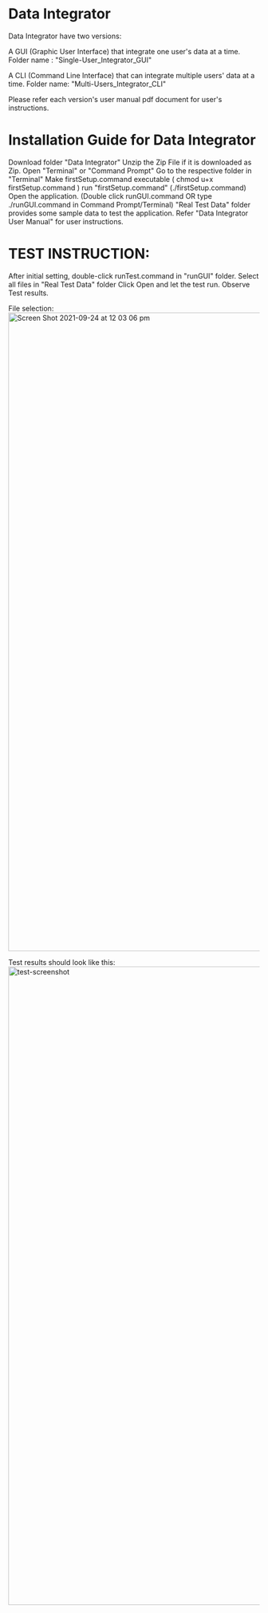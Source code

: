 # Data Integrator
Data Integrator have two versions:

A GUI (Graphic User Interface) that integrate one user's data at a time. Folder name : "Single-User_Integrator_GUI"

A CLI (Command Line Interface) that can integrate multiple users' data at a time. Folder name: "Multi-Users_Integrator_CLI"

Please refer each version's user manual pdf document for user's instructions.

# Installation Guide for Data Integrator
Download folder "Data Integrator"
Unzip the Zip File if it is downloaded as Zip.
Open "Terminal" or "Command Prompt"
Go to the respective folder in "Terminal"
Make firstSetup.command executable ( chmod u+x firstSetup.command )
run "firstSetup.command" (./firstSetup.command)
Open the application. (Double click runGUI.command OR type ./runGUI.command in Command Prompt/Terminal)
"Real Test Data" folder provides some sample data to test the application.
Refer "Data Integrator User Manual" for user instructions.

# TEST INSTRUCTION:

After initial setting, double-click runTest.command in "runGUI" folder.
Select all files in "Real Test Data" folder
Click Open and let the test run. Observe Test results.

File selection:
<img width="1280" alt="Screen Shot 2021-09-24 at 12 03 06 pm" src="https://user-images.githubusercontent.com/56809330/134616412-5184e035-e8a5-44da-a114-63f2198feaba.png">

Test results should look like this:
<img width="1280" alt="test-screenshot" src="https://user-images.githubusercontent.com/56809330/134832292-e2fb0781-f3d0-4c5d-b4bf-e72ee5dd984e.png">


